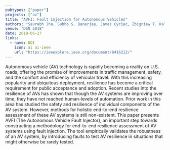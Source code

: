 ```yaml
---
pubtypes: ["paper"]
projects: ["av"]
title: "AVFI: Fault Injection for Autonomous Vehicles"
authors: "Saurabh Jha, Subho S. Banerjee, James Cyriac, Zbigniew T. Kalbarczyk and Ravishankar K. Iyer"
venue: "DSN 2018"
date: 2018-06-27
links:
  - name: DOI
    icon: ai ai-ieee
    url: "https://ieeexplore.ieee.org/document/8416212/"
---
```


Autonomous vehicle (AV) technology is rapidly becoming a reality on U.S. roads, offering the promise
of improvements in traffic management, safety, and the comfort and efficiency of vehicular travel.
With this increasing popularity and ubiquitous deployment, resilience has become a critical
requirement for public acceptance and adoption. Recent studies into the resilience of AVs has shown
that though the AV systems are improving over time, they have not reached human-levels of
automation. Prior work in this area has studied the safety and resilience of individual components
of the AV system. However, methods for holistic end-to-end resilience assessment of these AV systems
is still non-existent.  This paper presents AVFI (The Autonomous Vehicle Fault Injector), an
important step towards constructing a methodology for end-to-end resilience assessment of AV systems
using fault injection. The tool empirically validates the robustness of an AV system, by introducing
faults to test AV resilience in situations that might otherwise be rarely tested.
